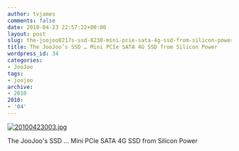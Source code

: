 ```yaml
---
author: tvjames
comments: false
date: 2010-04-23 22:57:22+00:00
layout: post
slug: the-joojoo8217s-ssd-8230-mini-pcie-sata-4g-ssd-from-silicon-power
title: The JooJoo’s SSD … Mini PCIe SATA 4G SSD from Silicon Power
wordpress_id: 34
categories:
- JooJoo
tags:
- joojoo
archive: 
- 2010
2010:
- '04'
---
```


[![20100423003.jpg](//i1370.photobucket.com/albums/ag258/thomasvjames/20100423003_zpsa8f08c17.jpg)](http://s1370.photobucket.com/user/thomasvjames/media/20100423003_zpsa8f08c17.jpg.html "photo 20100423003_zpsa8f08c17.jpg")

The JooJoo's SSD … Mini PCIe SATA 4G SSD from Silicon Power

